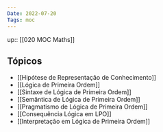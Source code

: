 ```yaml
---
Date: 2022-07-20
Tags: moc 
---
```

up:: [[020 MOC Maths]]

## Tópicos
- [[Hipótese de Representação de Conhecimento]]
- [[Lógica de Primeira Ordem]]
- [[Sintaxe de Lógica de Primeira Ordem]]
- [[Semântica de Lógica de Primeira Ordem]]
- [[Pragmatismo de Lógica de Primeira Ordem]]
- [[Consequência Lógica em LPO]]
- [[Interpretação em Lógica de Primeira Ordem]]